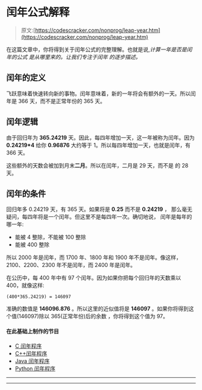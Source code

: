# 闰年公式解释

> 原文:[https://codescracker.com/nonprog/leap-year.htm](https://codescracker.com/nonprog/leap-year.htm)

在这篇文章中，你将得到关于闰年公式的完整理解。也就是说,*计算一年是否是闰年的公式 是从哪里来的。让我们专注于闰年 的逐步描述。*

## 闰年的定义

飞跃意味着快速转向新的事物。闰年意味着，新的一年将会有额外的一天。所以闰年是 366 天，而不是正常年份的 365 天。

## 闰年逻辑

由于回归年为 **365.24219** 天。因此，每四年增加一天，这一年被称为闰年。因为 **0.24219*4** 给你 **0.96876** 大约等于 1。所以每四年增加一天，也就是闰年，有 366 天。

这些额外的天数会被加到月末**二月**。所以在闰年，二月是 29 天，而不是 的 28 天。

## 闰年的条件

回归年多 0.24219 天，有 365 天。如果将是 **0.25** 而不是 **0.24219** ， 那么毫无疑问，每四年将是一个闰年。但这里不是每四年一次。确切地说， 闰年是每年的哪一年:

*   能被 4 整除，不能被 100 整除
*   能被 400 整除

所以 2000 年是闰年，而 1700 年、1800 年和 1900 年不是闰年。像这样，2100、2200、2300 年不是闰年，而 2400 年是闰年。

在公历中，每 400 年中有 97 个闰年。因为如果你把每个回归年的天数乘以 400，就像这样:

```
(400*365.24219) = 146097
```

准确的数值是 **146096.876** 。所以这里的近似值将是 **146097** 。如果你将得到这个值(146097)除以 365(正常年份)后的余数 ，你将得到这个值为 97。

#### 在此基础上制作的节目

*   [C 闰年程序](/c/program/c-program-check-leap-year.htm)
*   [C++闰年程序](/cpp/program/cpp-program-check-leap-year.htm)
*   [Java 闰年程序](/java/program/java-program-check-leap-year.htm)
*   [Python 闰年程序](/python/program/python-program-check-leap-year.htm)

* * *

* * *